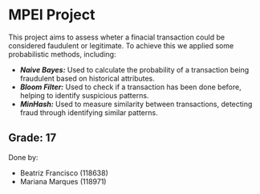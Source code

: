 # MPEI Project
This project aims to assess wheter a finacial transaction could be considered faudulent or legitimate. To achieve this we applied some probabilistic methods, including:
- ***Naive Bayes:*** Used to calculate the probability of a transaction being fraudulent based on historical attributes.
- ***Bloom Filter:*** Used to check if a transaction has been done before, helping to identify suspicious patterns.
- ***MinHash:*** Used to measure similarity between transactions, detecting fraud through identifying similar patterns.

## Grade: 17
Done by:
- Beatriz Francisco (118638)
- Mariana Marques (118971)